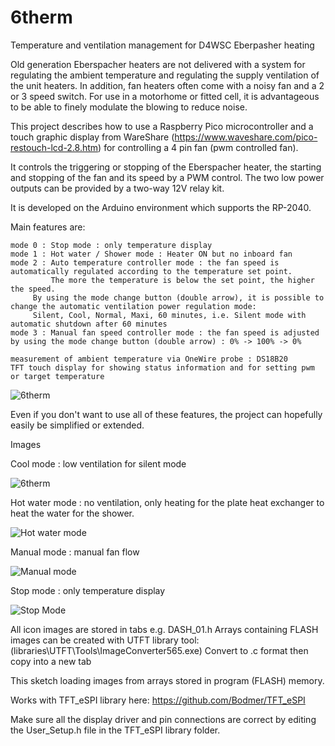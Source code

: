 # 6therm
 Temperature and ventilation management for D4WSC Eberpasher heating
 
Old generation Eberspacher heaters are not delivered with a system for regulating the ambient temperature and regulating the supply ventilation of the unit heaters.
In addition, fan heaters often come with a noisy fan and a 2 or 3 speed switch.
For use in a motorhome or fitted cell, it is advantageous to be able to finely modulate the blowing to reduce noise.

This project describes how to use a Raspberry Pico microcontroller and a touch graphic display from WareShare (https://www.waveshare.com/pico-restouch-lcd-2.8.htm)
for controlling a 4 pin fan (pwm controlled fan).

It controls the triggering or stopping of the Eberspacher heater, the starting and stopping of the fan and its speed by a PWM control.
The two low power outputs can be provided by a two-way 12V relay kit.

It is developed on the Arduino environment which supports the RP-2040.

Main features are:

	mode 0 : Stop mode : only temperature display
    mode 1 : Hot water / Shower mode : Heater ON but no inboard fan 
	mode 2 : Auto temperature controller mode : the fan speed is automatically regulated according to the temperature set point. 
        	 The more the temperature is below the set point, the higher the speed.
		 By using the mode change button (double arrow), it is possible to change the automatic ventilation power regulation mode: 
		 Silent, Cool, Normal, Maxi, 60 minutes, i.e. Silent mode with automatic shutdown after 60 minutes
    mode 3 : Manual fan speed controller mode : the fan speed is adjusted by using the mode change button (double arrow) : 0% -> 100% -> 0%

    measurement of ambient temperature via OneWire probe : DS18B20
    TFT touch display for showing status information and for setting pwm or target temperature

![6therm](https://user-images.githubusercontent.com/28572566/230412698-30652a00-19bc-4547-a259-b867500a85ab.png)

Even if you don't want to use all of these features, the project can hopefully easily be simplified or extended.


Images

Cool mode : low ventilation for silent mode

![6therm](https://user-images.githubusercontent.com/28572566/230140698-9f757220-fcbf-4bb7-bf8b-e357f0c5ffc9.jpg)

Hot water mode : no ventilation, only heating for the plate heat exchanger to heat the water for the shower.  

![Hot water mode](https://user-images.githubusercontent.com/28572566/230140735-2fa0ed35-701b-44e1-87c8-fa6bb51cc64f.jpg)

Manual mode : manual fan flow

![Manual mode](https://user-images.githubusercontent.com/28572566/230140749-62b174cd-3b76-4129-92df-0000e4c9dfe0.jpg)

Stop mode : only temperature display

![Stop Mode](https://user-images.githubusercontent.com/28572566/230140762-1a4582c0-b35e-4378-bcce-c362dff10605.jpg)


All icon images are stored in tabs e.g. DASH_01.h
Arrays containing FLASH images can be created with UTFT library tool: (libraries\UTFT\Tools\ImageConverter565.exe)
Convert to .c format then copy into a new tab

This sketch loading images from arrays stored in program (FLASH) memory.

Works with TFT_eSPI library here: https://github.com/Bodmer/TFT_eSPI

Make sure all the display driver and pin connections are correct by
editing the User_Setup.h file in the TFT_eSPI library folder.





